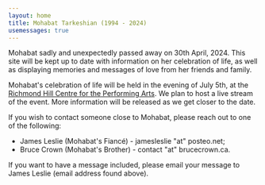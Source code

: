 ```yaml
---
layout: home
title: Mohabat Tarkeshian (1994 - 2024)
usemessages: true
---
```


Mohabat sadly and unexpectedly passed away on 30th April, 2024. This site will be kept up to date with information on her celebration of life, as well as displaying memories and messages of love from her friends and family. 

Mohabat's celebration of life will be held in the evening of July 5th, at the [Richmond Hill Centre for the Performing Arts](https://www.rhcentre.ca/). We plan to host a live stream of the event. More information will be released as we get closer to the date.

If you wish to contact someone close to Mohabat, please reach out to one of the following:

  * James Leslie (Mohabat's Fiancé) - jamesleslie "at" posteo.net;
  * Bruce Crown (Mohabat's Brother) - contact "at" brucecrown.ca.

<div id="messages"></div>
<script src="/assets/js/messages.js"></script>

If you want to have a message included, please email your message to James Leslie (email address found above).
